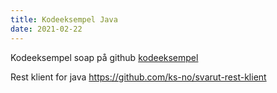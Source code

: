 ```yaml
---
title: Kodeeksempel Java
date: 2021-02-22
---
```


Kodeeksempel soap på github [kodeeksempel](https://github.com/ks-no/svarut-java-eksempel)

Rest klient for java https://github.com/ks-no/svarut-rest-klient
